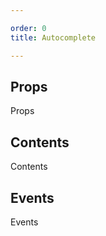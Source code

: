 ```yaml
---

order: 0
title: Autocomplete

---
```

 
## Props
 
Props
 
## Contents
 
Contents
 
## Events
 
Events
 
